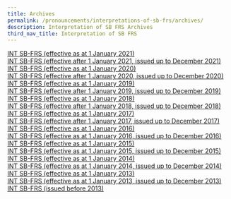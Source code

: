```yaml
---
title: Archives
permalink: /pronouncements/interpretations-of-sb-frs/archives/
description: Interpretation of SB FRS Archives
third_nav_title: Interpretation of SB FRS
---
```

[INT SB-FRS (effective as at 1 January 2021)](/pronouncements/int-sb-frs/archives/2021/effective-as-at-1-january-2021/)  
[INT SB-FRS (effective after 1 January 2021, issued up to December 2021)](/pronouncements/int-sb-frs/archives/2021/effective-after-1-january-2021-issued-up-to-december-2021/)  
[INT SB-FRS (effective as at 1 January 2020)](/pronouncements/int-sb-frs/archives/2020/effective-as-at-1-january-2020/)  
[INT SB-FRS (effective after 1 January 2020, issued up to December 2020)](/pronouncements/int-sb-frs/archives/2020/effective-after-1-january-2020-issued-up-to-december-2020/)  
[INT SB-FRS (effective as at 1 January 2019)](/pronouncements/int-sb-frs/archives/2019/effective-as-at-1-january-2019/)  
[INT SB-FRS (effective after 1 January 2019, issued up to December 2019)](/pronouncements/int-sb-frs/archives/2019/effective-after-1-january-2019-issued-up-to-december-2019/)  
[INT SB-FRS (effective as at 1 January 2018)](/pronouncements/int-sb-frs/archives/2018/effective-as-at-1-january-2018/)  
[INT SB-FRS (effective after 1 January 2018, issued up to December 2018)](/pronouncements/int-sb-frs/archives/2018/effective-after-1-january-2018-issued-up-to-december-2018/)  
[INT SB-FRS (effective as at 1 January 2017)](/pronouncements/int-sb-frs/archives/2017/effective-as-at-1-january-2017/)  
[INT SB-FRS (effective after 1 January 2017, issued up to December 2017)](/pronouncements/int-sb-frs/archives/2017/effective-after-1-january-2017-issued-up-to-december-2017/)<br>
[INT SB-FRS (effective as at 1 January 2016)](/pronouncements/int-sb-frs/archives/2016/effective-as-at-1-january-2016/)<br>
[INT SB-FRS (effective as at 1 January 2016, issued up to December 2016)](/pronouncements/int-sb-frs/archives/2016/effective-after-1-january-2016-issued-up-to-december-2016/)<br>
[INT SB-FRS (effective as at 1 January 2015)](/pronouncements/int-sb-frs/archives/2015/effective-as-at-1-january-2015/)<br>
[INT SB-FRS (effective as at 1 January 2015, issued up to December 2015)](/pronouncements/int-sb-frs/archives/2015/effective-after-1-january-2015-issued-up-to-december-2015/)<br>
[INT SB-FRS (effective as at 1 January 2014)](/pronouncements/int-sb-frs/archives/2014/effective-as-at-1-january-2014/)<br>
[INT SB-FRS (effective as at 1 January 2014, issued up to December 2014)](/pronouncements/int-sb-frs/archives/2014/effective-after-1-january-2014-issued-up-to-december-2014/)<br>
[INT SB-FRS (effective as at 1 January 2013)](/pronouncements/int-sb-frs/archives/2013/effective-as-at-1-january-2013/)<br>
[INT SB-FRS (effective as at 1 January 2013, issued up to December 2013)](/pronouncements/int-sb-frs/archives/2013/effective-after-1-january-2013-issued-up-to-december-2013/)<br>
[INT SB-FRS (issued before 2013)](/pronouncements/int-sb-frs/archives/2013/issued-before-2013/)